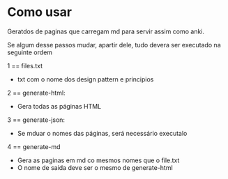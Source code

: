 # Como usar

Geratdos de paginas que carregam md para servir assim como anki.

Se algum desse passos mudar, apartir dele, tudo devera ser executado na seguinte ordem

1 == files.txt
+ txt com o nome dos design pattern e principios

2 == generate-html:
+ Gera todas as páginas HTML

3 == generate-json:
+ Se mduar o nomes das páginas, será necessário executalo

4 == generate-md
+ Gera as paginas em md co mesmos nomes que o file.txt
+ O nome de saida deve ser o mesmo de generate-html
